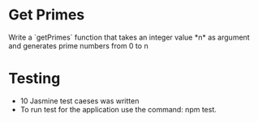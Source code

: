 <h1> Get Primes </h1>
<p> Write a `getPrimes` function that takes an integer value *n* as argument and generates prime numbers from 0 to n</p>

<h1> Testing </h1>
<ul>
<li> 10 Jasmine test caeses was written</li>
<li> To run test for the application use the command: npm test.</li>
</ul>

